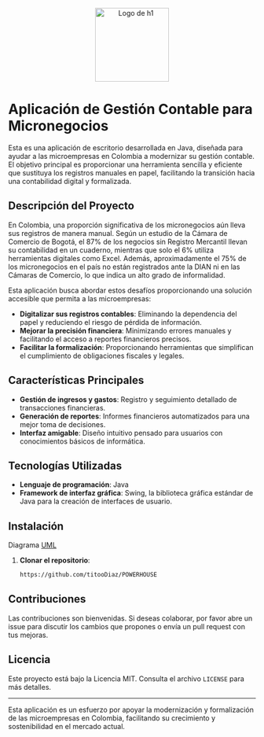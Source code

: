 <p align="center">
  <img width="150px" src="https://i.ibb.co/bXvzjXm/LOGO-h1.png" alt="Logo de h1">
</p>

# Aplicación de Gestión Contable para Micronegocios

Esta es una aplicación de escritorio desarrollada en Java, diseñada para ayudar a las microempresas en Colombia a modernizar su gestión contable. El objetivo principal es proporcionar una herramienta sencilla y eficiente que sustituya los registros manuales en papel, facilitando la transición hacia una contabilidad digital y formalizada.

## Descripción del Proyecto

En Colombia, una proporción significativa de los micronegocios aún lleva sus registros de manera manual. Según un estudio de la Cámara de Comercio de Bogotá, el 87% de los negocios sin Registro Mercantil llevan su contabilidad en un cuaderno, mientras que solo el 6% utiliza herramientas digitales como Excel. Además, aproximadamente el 75% de los micronegocios en el país no están registrados ante la DIAN ni en las Cámaras de Comercio, lo que indica un alto grado de informalidad.

Esta aplicación busca abordar estos desafíos proporcionando una solución accesible que permita a las microempresas:

- **Digitalizar sus registros contables**: Eliminando la dependencia del papel y reduciendo el riesgo de pérdida de información.
- **Mejorar la precisión financiera**: Minimizando errores manuales y facilitando el acceso a reportes financieros precisos.
- **Facilitar la formalización**: Proporcionando herramientas que simplifican el cumplimiento de obligaciones fiscales y legales.

## Características Principales

- **Gestión de ingresos y gastos**: Registro y seguimiento detallado de transacciones financieras.
- **Generación de reportes**: Informes financieros automatizados para una mejor toma de decisiones.
- **Interfaz amigable**: Diseño intuitivo pensado para usuarios con conocimientos básicos de informática.

## Tecnologías Utilizadas

- **Lenguaje de programación**: Java
- **Framework de interfaz gráfica**: Swing, la biblioteca gráfica estándar de Java para la creación de interfaces de usuario.

## Instalación

Diagrama [UML](https://lucid.app/lucidchart/f7df46b9-29f3-4efb-a40d-b79172f46d21/edit?view_items=u1LWT.LyNiFZ&invitationId=inv_5814b055-761f-4257-8e6e-9f7ff3ca67b8)

1. **Clonar el repositorio**:

   ```bash
   https://github.com/titooDiaz/POWERHOUSE
   ```

## Contribuciones

Las contribuciones son bienvenidas. Si deseas colaborar, por favor abre un issue para discutir los cambios que propones o envía un pull request con tus mejoras.

## Licencia

Este proyecto está bajo la Licencia MIT. Consulta el archivo `LICENSE` para más detalles.

---

Esta aplicación es un esfuerzo por apoyar la modernización y formalización de las microempresas en Colombia, facilitando su crecimiento y sostenibilidad en el mercado actual. 